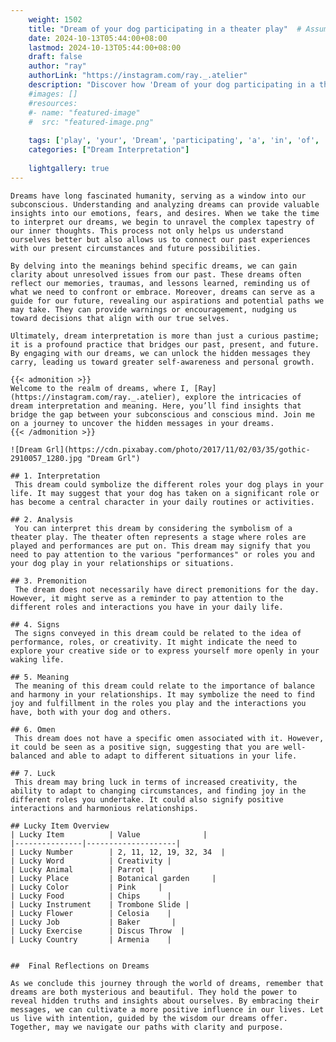 ```yaml
---
    weight: 1502
    title: "Dream of your dog participating in a theater play"  # Assuming 'title' column exists
    date: 2024-10-13T05:44:00+08:00
    lastmod: 2024-10-13T05:44:00+08:00
    draft: false
    author: "ray"
    authorLink: "https://instagram.com/ray._.atelier"
    description: "Discover how 'Dream of your dog participating in a theater play' can interpret your future and uncover its significant meanings in your life."
    #images: []
    #resources:
    #- name: "featured-image"
    #  src: "featured-image.png"
    
    tags: ['play', 'your', 'Dream', 'participating', 'a', 'in', 'of', 'theater', 'dog']
    categories: ["Dream Interpretation"]
    
    lightgallery: true
---
```

    
    Dreams have long fascinated humanity, serving as a window into our subconscious. Understanding and analyzing dreams can provide valuable insights into our emotions, fears, and desires. When we take the time to interpret our dreams, we begin to unravel the complex tapestry of our inner thoughts. This process not only helps us understand ourselves better but also allows us to connect our past experiences with our present circumstances and future possibilities.
    
    By delving into the meanings behind specific dreams, we can gain clarity about unresolved issues from our past. These dreams often reflect our memories, traumas, and lessons learned, reminding us of what we need to confront or embrace. Moreover, dreams can serve as a guide for our future, revealing our aspirations and potential paths we may take. They can provide warnings or encouragement, nudging us toward decisions that align with our true selves.
    
    Ultimately, dream interpretation is more than just a curious pastime; it is a profound practice that bridges our past, present, and future. By engaging with our dreams, we can unlock the hidden messages they carry, leading us toward greater self-awareness and personal growth.
    
    {{< admonition >}}
    Welcome to the realm of dreams, where I, [Ray](https://instagram.com/ray._.atelier), explore the intricacies of dream interpretation and meaning. Here, you’ll find insights that bridge the gap between your subconscious and conscious mind. Join me on a journey to uncover the hidden messages in your dreams.
    {{< /admonition >}}
    
    ![Dream Grl](https://cdn.pixabay.com/photo/2017/11/02/03/35/gothic-2910057_1280.jpg "Dream Grl")
    
    ## 1. Interpretation
     This dream could symbolize the different roles your dog plays in your life. It may suggest that your dog has taken on a significant role or has become a central character in your daily routines or activities.
    
    ## 2. Analysis
     You can interpret this dream by considering the symbolism of a theater play. The theater often represents a stage where roles are played and performances are put on. This dream may signify that you need to pay attention to the various "performances" or roles you and your dog play in your relationships or situations.
    
    ## 3. Premonition
     The dream does not necessarily have direct premonitions for the day. However, it might serve as a reminder to pay attention to the different roles and interactions you have in your daily life.
    
    ## 4. Signs
     The signs conveyed in this dream could be related to the idea of performance, roles, or creativity. It might indicate the need to explore your creative side or to express yourself more openly in your waking life.
    
    ## 5. Meaning
     The meaning of this dream could relate to the importance of balance and harmony in your relationships. It may symbolize the need to find joy and fulfillment in the roles you play and the interactions you have, both with your dog and others.
    
    ## 6. Omen
     This dream does not have a specific omen associated with it. However, it could be seen as a positive sign, suggesting that you are well-balanced and able to adapt to different situations in your life.
    
    ## 7. Luck
     This dream may bring luck in terms of increased creativity, the ability to adapt to changing circumstances, and finding joy in the different roles you undertake. It could also signify positive interactions and harmonious relationships.
    
    ## Lucky Item Overview
    | Lucky Item          | Value              |
    |---------------|--------------------|
    | Lucky Number        | 2, 11, 12, 19, 32, 34  |
    | Lucky Word          | Creativity |
    | Lucky Animal        | Parrot |
    | Lucky Place         | Botanical garden     |
    | Lucky Color         | Pink     |
    | Lucky Food          | Chips      |
    | Lucky Instrument    | Trombone Slide |
    | Lucky Flower        | Celosia    |
    | Lucky Job           | Baker       |
    | Lucky Exercise      | Discus Throw  |
    | Lucky Country       | Armenia    |
    
    
    ##  Final Reflections on Dreams
    
    As we conclude this journey through the world of dreams, remember that dreams are both mysterious and beautiful. They hold the power to reveal hidden truths and insights about ourselves. By embracing their messages, we can cultivate a more positive influence in our lives. Let us live with intention, guided by the wisdom our dreams offer. Together, may we navigate our paths with clarity and purpose.
    